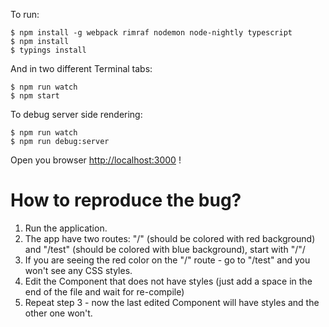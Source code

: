 To run:

    $ npm install -g webpack rimraf nodemon node-nightly typescript
    $ npm install
    $ typings install
    
And in two different Terminal tabs:
    
    $ npm run watch
    $ npm start 
    
To debug server side rendering:

    $ npm run watch
    $ npm run debug:server 

Open you browser [http://localhost:3000](http://localhost:3000) !


# How to reproduce the bug?

1. Run the application.
2. The app have two routes: "/" (should be colored with red background) and "/test" (should be colored with blue background), start with "/"/
3. If you are seeing the red color on the "/" route - go to "/test" and you won't see any CSS styles.
4. Edit the Component that does not have styles (just add a space in the end of the file and wait for re-compile)
5. Repeat step 3 - now the last edited Component will have styles and the other one won't.